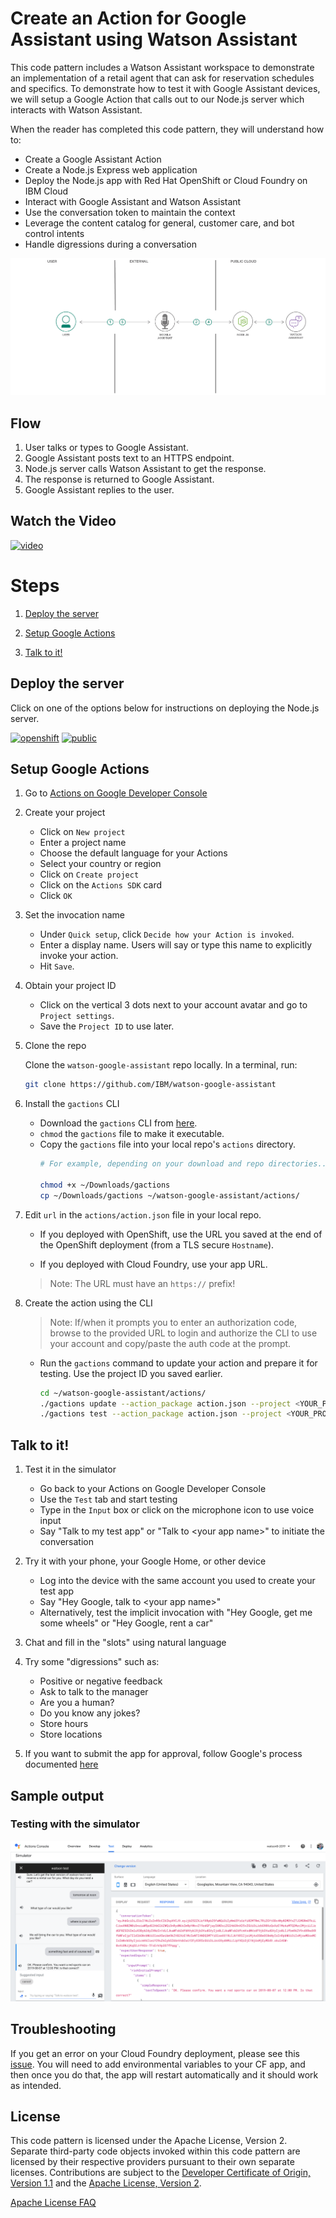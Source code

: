 # Create an Action for Google Assistant using Watson Assistant

This code pattern includes a Watson Assistant workspace to demonstrate an implementation of a retail agent that can ask for reservation schedules and specifics. To demonstrate how to test it with Google Assistant devices, we will setup a Google Action that calls out to our Node.js server which interacts with Watson Assistant.

When the reader has completed this code pattern, they will understand how to:

* Create a Google Assistant Action
* Create a Node.js Express web application
* Deploy the Node.js app with Red Hat OpenShift or Cloud Foundry on IBM Cloud
* Interact with Google Assistant and Watson Assistant
* Use the conversation token to maintain the context
* Leverage the content catalog for general, customer care, and bot control intents
* Handle digressions during a conversation

![architecture](doc/source/images/architecture.png)

## Flow

1. User talks or types to Google Assistant.
2. Google Assistant posts text to an HTTPS endpoint.
3. Node.js server calls Watson Assistant to get the response.
4. The response is returned to Google Assistant.
5. Google Assistant replies to the user.

## Watch the Video

[![video](https://img.youtube.com/vi/no0R0bSkHXc/0.jpg)](https://youtu.be/no0R0bSkHXc)

# Steps

1. [Deploy the server](#deploy-the-server)

1. [Setup Google Actions](#setup-google-actions)

1. [Talk to it!](#talk-to-it)

## Deploy the server

Click on one of the options below for instructions on deploying the Node.js server.

[![openshift](https://raw.githubusercontent.com/IBM/pattern-utils/master/deploy-buttons/openshift.png)](doc/source/openshift.md) [![public](https://raw.githubusercontent.com/IBM/pattern-utils/master/deploy-buttons/cf.png)](doc/source/cf.md)

## Setup Google Actions

1. Go to [Actions on Google Developer Console](https://console.actions.google.com)

1. Create your project
   * Click on `New project`
   * Enter a project name
   * Choose the default language for your Actions
   * Select your country or region
   * Click on `Create project`
   * Click on the `Actions SDK` card
   * Click `OK`

1. Set the invocation name

   * Under `Quick setup`, click `Decide how your Action is invoked`.
   * Enter a display name. Users will say or type this name to explicitly invoke your action.
   * Hit `Save`.

1. Obtain your project ID
   * Click on the vertical 3 dots next to your account avatar and go to `Project settings`.
   * Save the `Project ID` to use later.

1. Clone the repo

   Clone the `watson-google-assistant` repo locally. In a terminal, run:

   ```bash
   git clone https://github.com/IBM/watson-google-assistant
   ```

1. Install the `gactions` CLI
   * Download the `gactions` CLI from [here](https://developers.google.com/actions/tools/gactions-cli).
   * `chmod` the `gactions` file to make it executable.
   * Copy the `gactions` file into your local repo's `actions` directory.
     ```bash
     # For example, depending on your download and repo directories...

     chmod +x ~/Downloads/gactions
     cp ~/Downloads/gactions ~/watson-google-assistant/actions/
     ```

1. Edit `url` in the `actions/action.json` file in your local repo.

   * If you deployed with OpenShift, use the URL you saved at the end of the OpenShift deployment (from a TLS secure `Hostname`).

   * If you deployed with Cloud Foundry, use your app URL.

   > Note: The URL must have an `https://` prefix!

1. Create the action using the CLI
   > Note: If/when it prompts you to enter an authorization code, browse to the provided URL to login and authorize the CLI to use your account and copy/paste the auth code at the prompt.

   * Run the `gactions` command to update your action and prepare it for testing. Use the project ID you saved earlier.

     ```bash
     cd ~/watson-google-assistant/actions/
     ./gactions update --action_package action.json --project <YOUR_PROJECT_ID>
     ./gactions test --action_package action.json --project <YOUR_PROJECT_ID>
     ```

## Talk to it!

1. Test it in the simulator

   * Go back to your Actions on Google Developer Console
   * Use the `Test` tab and start testing
   * Type in the `Input` box or click on the microphone icon to use voice input
   * Say "Talk to my test app" or "Talk to \<your app name\>" to initiate the conversation

1. Try it with your phone, your Google Home, or other device

   * Log into the device with the same account you used to create your test app
   * Say "Hey Google, talk to \<your app name\>"
   * Alternatively, test the implicit invocation with "Hey Google, get me some wheels" or "Hey Google, rent a car"

1. Chat and fill in the "slots" using natural language

1. Try some "digressions" such as:

   * Positive or negative feedback
   * Ask to talk to the manager
   * Are you a human?
   * Do you know any jokes?
   * Store hours
   * Store locations

1. If you want to submit the app for approval, follow Google's process documented [here](https://developers.google.com/actions/sdk/submit)

## Sample output

### Testing with the simulator

![Web Simulator](doc/source/images/simulator.png)

## Troubleshooting
If you get an error on your Cloud Foundry deployment, please see this [issue](https://github.com/IBM/watson-google-assistant/issues/36). You will need to add environmental variables to your CF app, and then once you do that, the app will restart automatically and it should work as intended.

## License

This code pattern is licensed under the Apache License, Version 2. Separate third-party code objects invoked within this code pattern are licensed by their respective providers pursuant to their own separate licenses. Contributions are subject to the [Developer Certificate of Origin, Version 1.1](https://developercertificate.org/) and the [Apache License, Version 2](https://www.apache.org/licenses/LICENSE-2.0.txt).

[Apache License FAQ](https://www.apache.org/foundation/license-faq.html#WhatDoesItMEAN)
